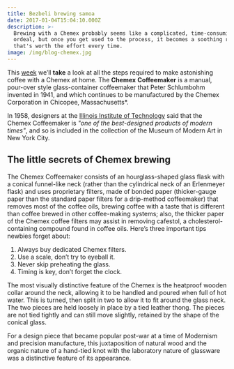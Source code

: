 ```yaml
---
title: Bezbeli brewing samoa
date: 2017-01-04T15:04:10.000Z
description: >-
  Brewing with a Chemex probably seems like a complicated, time-consuming
  ordeal, but once you get used to the process, it becomes a soothing ritual
  that's worth the effort every time.
image: /img/blog-chemex.jpg
---
```


This [week](/wdwdw) we’ll **take** a look at all the steps required to make astonishing coffee with a Chemex at home. The **Chemex** **Coffeemaker** is a manual, pour-over style glass-container coffeemaker that Peter Schlumbohm invented in 1941, and which continues to be manufactured by the Chemex Corporation in Chicopee, Massachusetts\*.

In 1958, designers at the [Illinois Institute of Technology](https://www.spacefarm.digital) said that the Chemex Coffeemaker is *"one of the best-designed products of modern times"*, and so is included in the collection of the Museum of Modern Art in New York City.

## The little secrets of Chemex brewing

The Chemex Coffeemaker consists of an hourglass-shaped glass flask with a conical funnel-like neck (rather than the cylindrical neck of an Erlenmeyer flask) and uses proprietary filters, made of bonded paper (thicker-gauge paper than the standard paper filters for a drip-method coffeemaker) that removes most of the coffee oils, brewing coffee with a taste that is different than coffee brewed in other coffee-making systems; also, the thicker paper of the Chemex coffee filters may assist in removing cafestol, a cholesterol-containing compound found in coffee oils. Here’s three important tips newbies forget about:

1. Always buy dedicated Chemex filters.
2. Use a scale, don’t try to eyeball it.
3. Never skip preheating the glass.
4. Timing is key, don’t forget the clock.

The most visually distinctive feature of the Chemex is the heatproof wooden collar around the neck, allowing it to be handled and poured when full of hot water. This is turned, then split in two to allow it to fit around the glass neck. The two pieces are held loosely in place by a tied leather thong. The pieces are not tied tightly and can still move slightly, retained by the shape of the conical glass.

For a design piece that became popular post-war at a time of Modernism and precision manufacture, this juxtaposition of natural wood and the organic nature of a hand-tied knot with the laboratory nature of glassware was a distinctive feature of its appearance.
